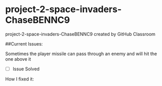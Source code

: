 # project-2-space-invaders-ChaseBENNC9
project-2-space-invaders-ChaseBENNC9 created by GitHub Classroom


##Current Issues:

Sometimes the player missile can pass through an enemy and will hit the one above it 
 
- [ ] Issue Solved 

How I fixed it:
